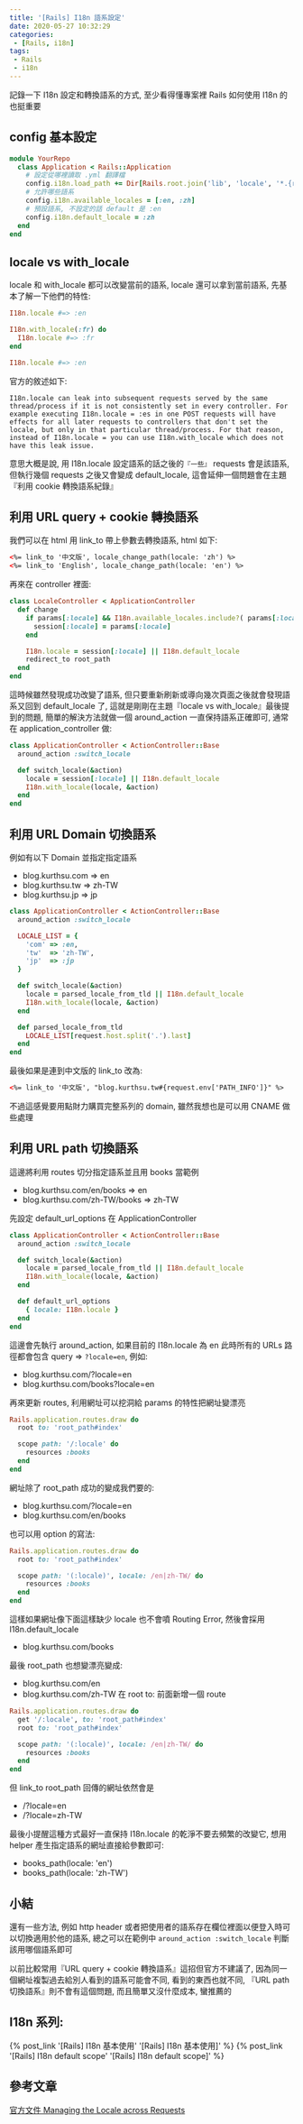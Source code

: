 ```yaml
---
title: '[Rails] I18n 語系設定'
date: 2020-05-27 10:32:29
categories:
 - [Rails, i18n]
tags:
 - Rails
 - i18n
---
```


記錄一下 I18n 設定和轉換語系的方式, 至少看得懂專案裡 Rails 如何使用 I18n 的也挺重要

## config 基本設定

```ruby config/application.rb
module YourRepo
  class Application < Rails::Application
    # 設定從哪裡讀取 .yml 翻譯檔
    config.i18n.load_path += Dir[Rails.root.join('lib', 'locale', '*.{rb,yml}')]
    # 允許哪些語系
    config.i18n.available_locales = [:en, :zh]
    # 預設語系, 不設定的話 default 是 :en
    config.i18n.default_locale = :zh
  end
end
```

## locale vs with_locale

locale 和 with_locale 都可以改變當前的語系, locale 還可以拿到當前語系, 先基本了解一下他們的特性:

```ruby
I18n.locale #=> :en

I18n.with_locale(:fr) do
  I18n.locale #=> :fr
end

I18n.locale #=> :en
```

官方的敘述如下:
```
I18n.locale can leak into subsequent requests served by the same thread/process if it is not consistently set in every controller. For example executing I18n.locale = :es in one POST requests will have effects for all later requests to controllers that don't set the locale, but only in that particular thread/process. For that reason, instead of I18n.locale = you can use I18n.with_locale which does not have this leak issue.
```
意思大概是說, 用 I18n.locale 設定語系的話之後的`『一些』` requests 會是該語系, 但執行幾個 requests 之後又會變成 default_locale, 這會延伸一個問題會在主題『利用 cookie 轉換語系紀錄』

## 利用 URL query + cookie 轉換語系

我們可以在 html 用 link_to 帶上參數去轉換語系, html 如下:
```html
<%= link_to '中文版', locale_change_path(locale: 'zh') %>
<%= link_to 'English', locale_change_path(locale: 'en') %>
```

再來在 controller 裡面:
```ruby locale_controller.rb
class LocaleController < ApplicationController
  def change
    if params[:locale] && I18n.available_locales.include?( params[:locale].to_sym )
      session[:locale] = params[:locale]
    end

    I18n.locale = session[:locale] || I18n.default_locale
    redirect_to root_path
  end
end
```

這時候雖然發現成功改變了語系, 但只要重新刷新或導向幾次頁面之後就會發現語系又回到 default_locale 了, 這就是剛剛在主題『locale vs with_locale』最後提到的問題, 簡單的解決方法就做一個 around_action 一直保持語系正確即可, 通常在 application_controller 做:
```ruby application_controller.rb
class ApplicationController < ActionController::Base
  around_action :switch_locale

  def switch_locale(&action)
    locale = session[:locale] || I18n.default_locale
    I18n.with_locale(locale, &action)
  end
end
```

## 利用 URL Domain 切換語系

例如有以下 Domain 並指定指定語系

- blog.kurthsu.com => en
- blog.kurthsu.tw  => zh-TW
- blog.kurthsu.jp  => jp

```ruby application_controller.rb
class ApplicationController < ActionController::Base
  around_action :switch_locale

  LOCALE_LIST = {
    'com' => :en,
    'tw'  => 'zh-TW',
    'jp'  => :jp
  }

  def switch_locale(&action)
    locale = parsed_locale_from_tld || I18n.default_locale
    I18n.with_locale(locale, &action)
  end

  def parsed_locale_from_tld
    LOCALE_LIST[request.host.split('.').last]
  end
end
```

最後如果是連到中文版的 link_to 改為:
```html
<%= link_to '中文版', "blog.kurthsu.tw#{request.env['PATH_INFO']}" %>
```

不過這感覺要用點財力購買完整系列的 domain, 雖然我想也是可以用 CNAME 做些處理

## 利用 URL path 切換語系

這邊將利用 routes 切分指定語系並且用 books 當範例

- blog.kurthsu.com/en/books => en
- blog.kurthsu.com/zh-TW/books => zh-TW

先設定 default_url_options 在 ApplicationController
```ruby application_controller.rb
class ApplicationController < ActionController::Base
  around_action :switch_locale

  def switch_locale(&action)
    locale = parsed_locale_from_tld || I18n.default_locale
    I18n.with_locale(locale, &action)
  end

  def default_url_options
    { locale: I18n.locale }
  end
end
```

這邊會先執行 around_action, 如果目前的 I18n.locale 為 en
此時所有的 URLs 路徑都會包含 query => `?locale=en`, 例如:
- blog.kurthsu.com/?locale=en
- blog.kurthsu.com/books?locale=en

再來更新 routes, 利用網址可以挖洞給 params 的特性把網址變漂亮
```ruby routes.rb
Rails.application.routes.draw do
  root to: 'root_path#index'

  scope path: '/:locale' do
    resources :books
  end
end
```

網址除了 root_path 成功的變成我們要的:
- blog.kurthsu.com/?locale=en
- blog.kurthsu.com/en/books

也可以用 option 的寫法:
```ruby routes.rb
Rails.application.routes.draw do
  root to: 'root_path#index'

  scope path: '(:locale)', locale: /en|zh-TW/ do
    resources :books
  end
end
```
這樣如果網址像下面這樣缺少 locale 也不會噴 Routing Error, 然後會採用 I18n.default_locale
- blog.kurthsu.com/books

最後 root_path 也想變漂亮變成:
- blog.kurthsu.com/en
- blog.kurthsu.com/zh-TW
在 root to: 前面新增一個 route
```ruby routes.rb
Rails.application.routes.draw do
  get '/:locale', to: 'root_path#index'
  root to: 'root_path#index'

  scope path: '(:locale)', locale: /en|zh-TW/ do
    resources :books
  end
end
```
但 link_to root_path 回傳的網址依然會是
- /?locale=en
- /?locale=zh-TW

最後小提醒這種方式最好一直保持 I18n.locale 的乾淨不要去頻繁的改變它, 想用 helper 產生指定語系的網址直接給參數即可:
- books_path(locale: 'en')
- books_path(locale: 'zh-TW')

## 小結

還有一些方法, 例如 http header 或者把使用者的語系存在欄位裡面以便登入時可以切換適用於他的語系, 總之可以在範例中 `around_action :switch_locale` 判斷該用哪個語系即可

以前比較常用『URL query + cookie 轉換語系』這招但官方不建議了, 因為同一個網址複製過去給別人看到的語系可能會不同, 看到的東西也就不同, 『URL path 切換語系』則不會有這個問題, 而且簡單又沒什麼成本, 蠻推薦的

## I18n 系列:
{% post_link '[Rails] I18n 基本使用' '[Rails] I18n 基本使用]' %}
{% post_link '[Rails] I18n default scope' '[Rails] I18n default scope]' %}

## 參考文章
[官方文件 Managing the Locale across Requests](https://guides.rubyonrails.org/i18n.html#managing-the-locale-across-requests)
